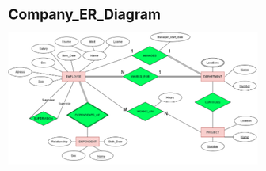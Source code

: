 # Company_ER_Diagram

<p align="center">
  <img src="https://github.com/Ugur0855/Company_ER_Diagram/blob/main/Company%20ER.png" width="1000"/>
</p>
